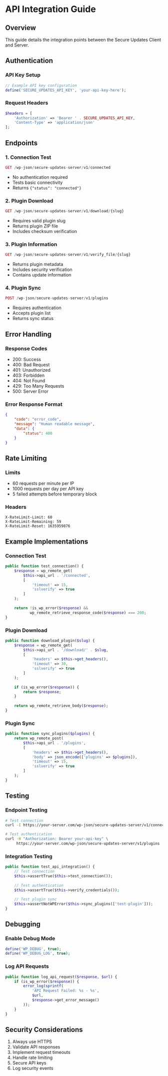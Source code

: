 # API Integration Guide

## Overview
This guide details the integration points between the Secure Updates Client and Server.

## Authentication

### API Key Setup
```php
// Example API key configuration
define('SECURE_UPDATES_API_KEY', 'your-api-key-here');
```

### Request Headers
```php
$headers = [
    'Authorization' => 'Bearer ' . SECURE_UPDATES_API_KEY,
    'Content-Type' => 'application/json'
];
```

## Endpoints

### 1. Connection Test
```php
GET /wp-json/secure-updates-server/v1/connected
```
- No authentication required
- Tests basic connectivity
- Returns `{"status": "connected"}`

### 2. Plugin Download
```php
GET /wp-json/secure-updates-server/v1/download/{slug}
```
- Requires valid plugin slug
- Returns plugin ZIP file
- Includes checksum verification

### 3. Plugin Information
```php
GET /wp-json/secure-updates-server/v1/verify_file/{slug}
```
- Returns plugin metadata
- Includes security verification
- Contains update information

### 4. Plugin Sync
```php
POST /wp-json/secure-updates-server/v1/plugins
```
- Requires authentication
- Accepts plugin list
- Returns sync status

## Error Handling

### Response Codes
- 200: Success
- 400: Bad Request
- 401: Unauthorized
- 403: Forbidden
- 404: Not Found
- 429: Too Many Requests
- 500: Server Error

### Error Response Format
```json
{
    "code": "error_code",
    "message": "Human readable message",
    "data": {
        "status": 400
    }
}
```

## Rate Limiting

### Limits
- 60 requests per minute per IP
- 1000 requests per day per API key
- 5 failed attempts before temporary block

### Headers
```
X-RateLimit-Limit: 60
X-RateLimit-Remaining: 59
X-RateLimit-Reset: 1635959876
```

## Example Implementations

### Connection Test
```php
public function test_connection() {
    $response = wp_remote_get(
        $this->api_url . '/connected',
        [
            'timeout' => 15,
            'sslverify' => true
        ]
    );
    
    return !is_wp_error($response) && 
           wp_remote_retrieve_response_code($response) === 200;
}
```

### Plugin Download
```php
public function download_plugin($slug) {
    $response = wp_remote_get(
        $this->api_url . '/download/' . $slug,
        [
            'headers' => $this->get_headers(),
            'timeout' => 30,
            'sslverify' => true
        ]
    );
    
    if (is_wp_error($response)) {
        return $response;
    }
    
    return wp_remote_retrieve_body($response);
}
```

### Plugin Sync
```php
public function sync_plugins($plugins) {
    return wp_remote_post(
        $this->api_url . '/plugins',
        [
            'headers' => $this->get_headers(),
            'body' => json_encode(['plugins' => $plugins]),
            'timeout' => 15,
            'sslverify' => true
        ]
    );
}
```

## Testing

### Endpoint Testing
```bash
# Test connection
curl -I https://your-server.com/wp-json/secure-updates-server/v1/connected

# Test authentication
curl -H "Authorization: Bearer your-api-key" \
     https://your-server.com/wp-json/secure-updates-server/v1/plugins
```

### Integration Testing
```php
public function test_api_integration() {
    // Test connection
    $this->assertTrue($this->test_connection());
    
    // Test authentication
    $this->assertTrue($this->verify_credentials());
    
    // Test plugin sync
    $this->assertNotWPError($this->sync_plugins(['test-plugin']));
}
```

## Debugging

### Enable Debug Mode
```php
define('WP_DEBUG', true);
define('WP_DEBUG_LOG', true);
```

### Log API Requests
```php
public function log_api_request($response, $url) {
    if (is_wp_error($response)) {
        error_log(sprintf(
            'API Request Failed: %s - %s',
            $url,
            $response->get_error_message()
        ));
    }
}
```

## Security Considerations

1. Always use HTTPS
2. Validate API responses
3. Implement request timeouts
4. Handle rate limiting
5. Secure API keys
6. Log security events